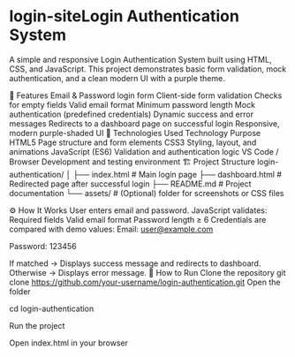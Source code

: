 # login-siteLogin Authentication System
A simple and responsive Login Authentication System built using HTML, CSS, and JavaScript.
This project demonstrates basic form validation, mock authentication, and a clean modern UI with a purple theme.

🧭 Features
Email & Password login form
Client-side form validation
Checks for empty fields
Valid email format
Minimum password length
Mock authentication (predefined credentials)
Dynamic success and error messages
Redirects to a dashboard page on successful login
Responsive, modern purple-shaded UI
🧰 Technologies Used
Technology	Purpose
HTML5	Page structure and form elements
CSS3	Styling, layout, and animations
JavaScript (ES6)	Validation and authentication logic
VS Code / Browser	Development and testing environment
🏗 Project Structure
login-authentication/ │ ├── index.html # Main login page ├── dashboard.html # Redirected page after successful login ├── README.md # Project documentation └── assets/ # (Optional) folder for screenshots or CSS files

⚙ How It Works
User enters email and password.
JavaScript validates:
Required fields
Valid email format
Password length ≥ 6
Credentials are compared with demo values:
Email: user@example.com

Password: 123456

If matched → Displays success message and redirects to dashboard.
Otherwise → Displays error message.
🚀 How to Run
Clone the repository git clone https://github.com/your-username/login-authentication.git
Open the folder

cd login-authentication

Run the project

Open index.html in your browser
